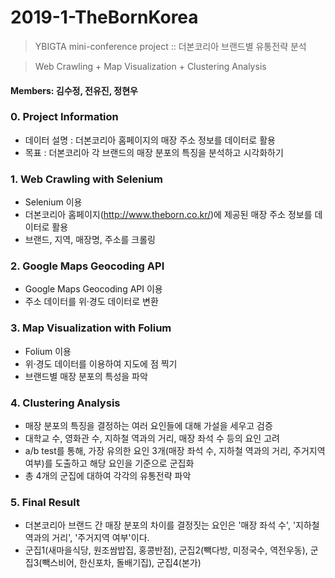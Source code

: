 # 2019-1-TheBornKorea
> YBIGTA mini-conference project :: 더본코리아 브랜드별 유통전략 분석

> Web Crawling + Map Visualization + Clustering Analysis

#### Members: 김수정, 전유진, 정현우


### 0. Project Information
- 데이터 설명 : 더본코리아 홈페이지의 매장 주소 정보를 데이터로 활용    
- 목표 : 더본코리아 각 브랜드의 매장 분포의 특징을 분석하고 시각화하기

### 1. Web Crawling with Selenium

- Selenium 이용
- 더본코리아 홈페이지(http://www.theborn.co.kr/)에 제공된 매장 주소 정보를 데이터로 활용
- 브랜드, 지역, 매장명, 주소를 크롤링
    
### 2. Google Maps Geocoding API
- Google Maps Geocoding API 이용
- 주소 데이터를 위·경도 데이터로 변환

### 3. Map Visualization with Folium
- Folium 이용  
- 위·경도 데이터를 이용하여 지도에 점 찍기
- 브랜드별 매장 분포의 특성을 파악

### 4. Clustering Analysis
- 매장 분포의 특징을 결정하는 여러 요인들에 대해 가설을 세우고 검증
- 대학교 수, 영화관 수, 지하철 역과의 거리, 매장 좌석 수 등의 요인 고려
- a/b test를 통해, 가장 유의한 요인 3개(매장 좌석 수, 지하철 역과의 거리, 주거지역 여부)를 도출하고 해당 요인을 기준으로 군집화
- 총 4개의 군집에 대하여 각각의 유통전략 파악

### 5. Final Result
- 더본코리아 브랜드 간 매장 분포의 차이를 결정짓는 요인은 '매장 좌석 수', '지하철 역과의 거리', '주거지역 여부'이다.
- 군집1(새마을식당, 원조쌈밥집, 홍콩반점), 군집2(빽다방, 미정국수, 역전우동), 군집3(빽스비어, 한신포차, 돌배기집), 군집4(본가)
